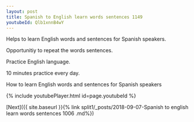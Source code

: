```yaml
---
layout: post
title: Spanish to English learn words sentences 1149 
youtubeId: Qlb1xnnB4wY
---
```

 
 
Helps to learn English words and sentences for Spanish speakers.

Opportunitiy to repeat the words sentences. 

Practice English language. 
 
10 minutes practice every day. 
 
How to learn English words and sentences for Spanish speakers 
 
{% include youtubePlayer.html id=page.youtubeId %}
 
 
[Next]({{ site.baseurl }}{% link  split1/_posts/2018-09-07-Spanish to english learn words sentences 1006 .md%})
 
